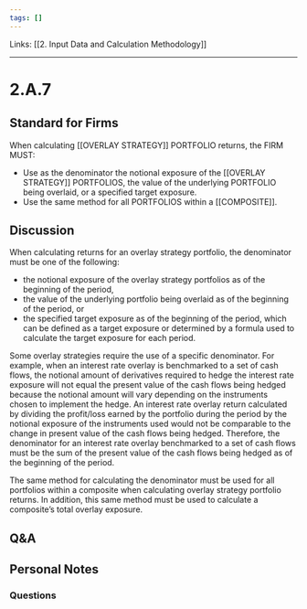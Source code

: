 ```yaml
---
tags: []
---
```

Links: [[2. Input Data and Calculation Methodology]]
___
# 2.A.7
## Standard for Firms
When calculating [[OVERLAY STRATEGY]] PORTFOLIO returns, the FIRM MUST:
- Use as the denominator the notional exposure of the [[OVERLAY STRATEGY]] PORTFOLIOS, the value of the underlying PORTFOLIO being overlaid, or a specified target exposure.
- Use the same method for all PORTFOLIOS within a [[COMPOSITE]].
## Discussion
When calculating returns for an overlay strategy portfolio, the denominator must be one of the following:
- the notional exposure of the overlay strategy portfolios as of the beginning of the period,
- the value of the underlying portfolio being overlaid as of the beginning of the period, or
- the specified target exposure as of the beginning of the period, which can be defined as a target exposure or determined by a formula used to calculate the target exposure for each period.

Some overlay strategies require the use of a specific denominator. For example, when an interest rate overlay is benchmarked to a set of cash flows, the notional amount of derivatives required to hedge the interest rate exposure will not equal the present value of the cash flows being hedged because the notional amount will vary depending on the instruments chosen to implement the hedge. An interest rate overlay return calculated by dividing the profit/loss earned by the portfolio during the period by the notional exposure of the instruments used would not be comparable to the change in present value of the cash flows being hedged. Therefore, the denominator for an interest rate overlay benchmarked to a set of cash flows must be the sum of the present value of the cash flows being hedged as of the beginning of the period.

The same method for calculating the denominator must be used for all portfolios within a composite when calculating overlay strategy portfolio returns. In addition, this same method must be used to calculate a composite’s total overlay exposure.
## Q&A

## Personal Notes

### Questions